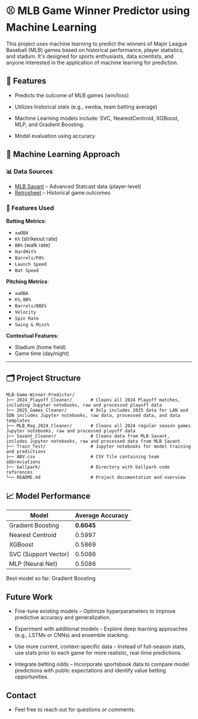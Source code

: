 # ⚾ MLB Game Winner Predictor using Machine Learning

This project uses machine learning to predict the winners of Major League Baseball (MLB) games based on historical performance, player statistics, and stadum. It's designed for sports enthusiasts, data scientists, and anyone interested in the application of machine learning for prediction.

## 📌 Features
- Predicts the outcome of MLB games (win/loss)

- Utilizes historical stats (e.g.,  xwoba, team batting average)

- Machine Learning models include: SVC, NearestCentroid, XGBoost, MLP, and Gradient Boosting.

- Model evaluation using accuracy

## 🧠 Machine Learning Approach

### 📊 Data Sources

- [MLB Savant](https://baseballsavant.mlb.com/gamefeed) – Advanced Statcast data (player-level)
- [Retrosheet](https://www.retrosheet.org/gamelogs/index.html#) – Historical game outcomes

### 📌 Features Used

**Batting Metrics**:
- `xwOBA`
- `K%` (strikeout rate)
- `BB%` (walk rate)
- `HardHit%`
- `Barrels/PA%`
- `Launch Speed`
- `Bat Speed`

**Pitching Metrics**:
- `xwOBA`
- `K%`, `BB%`
- `Barrels/BBE%`
- `Velocity`
- `Spin Rate`
- `Swing & Miss%`

**Contextual Features**:
- Stadium (home field)
- Game time (day/night)

---

## 🗂️ Project Structure

```
MLB-Game-Winner-Predictor/
├── 2024_Playoff_Cleaner/       # Cleans all 2024 Playoff matches, including Jupyter notebooks, raw and processed playoff data
├── 2025_Games_Cleaner/         # Only includes 2025 data for LAN and SDN includes Jupyter notebooks, raw data, processed data, and data templates
├── MLB_Reg_2024_Cleaner/       # Cleans all 2024 regular season games Jupyter notebooks, raw and processed playoff data
├── Savant_Cleaner/             # Cleans data from MLB Savant, includes Jupyter notebooks, raw and processed data from MLB Savant
├── Train_Test/                 # Jupyter notebooks for model training and predictions
├── ABV.csv                     # CSV file containing team abbreviations
├── ballpark/                   # Directory with ballpark code references
└── README.md                   # Project documentation and overview
```

## 📈 Model Performance

| Model                | Average Accuracy |
| -------------------- | ---------------- |
| Gradient Boosting    | **0.6045**       |
| Nearest Centroid     | 0.5997           |
| XGBoost              | 0.5869           |
| SVC (Support Vector) | 0.5086           |
| MLP (Neural Net)     | 0.5086           |

Best model so far: Gradient Boosting

## Future Work

- Fine-tune existing models – Optimize hyperparameters to improve predictive accuracy and generalization.

- Experiment with additional models – Explore deep learning approaches (e.g., LSTMs or CNNs) and ensemble stacking.

- Use more current, context-specific data – Instead of full-season stats, use stats prior to each game for more realistic, real-time predictions.

- Integrate betting odds – Incorporate sportsbook data to compare model predictions with public expectations and identify value betting opportunities.

## Contact 
- Feel free to reach out for questions or comments.

